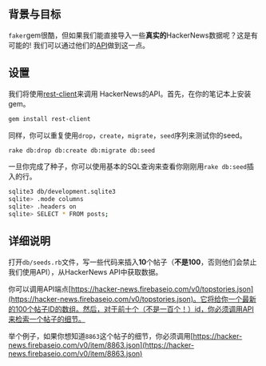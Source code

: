 ## 背景与目标

`faker`gem很酷，但如果我们能直接导入一些**真实的**HackerNews数据呢？这是有可能的! 我们可以通过他们的[API](https://github.com/HackerNews/API)做到这一点。

## 设置

我们将使用[rest-client](https://github.com/rest-client/rest-client)来调用
HackerNews的API。首先，在你的笔记本上安装gem。

```bash
gem install rest-client
```

同样，你可以重复使用`drop`，`create`，`migrate`，`seed`序列来测试你的seed。

```bash
rake db:drop db:create db:migrate db:seed
```

一旦你完成了种子，你可以使用基本的SQL查询来查看你刚刚用`rake db:seed`插入的行。

```bash
sqlite3 db/development.sqlite3
sqlite> .mode columns
sqlite> .headers on
sqlite> SELECT * FROM posts;
```

## 详细说明

打开`db/seeds.rb`文件，写一些代码来插入**10**个帖子（**不是100**，否则他们会禁止我们使用API），从HackerNews API中获取数据。

你可以调用API端点[https://hacker-news.firebaseio.com/v0/topstories.json](https://hacker-news.firebaseio.com/v0/topstories.json)。它将给你一个最新的100个帖子ID的数组。然后，对于前十个（不是一百个！）id，你必须调用API来检索一个帖子的细节。

举个例子，如果你想知道`8863`这个帖子的细节，你必须调用[https://hacker-news.firebaseio.com/v0/item/8863.json](https://hacker-news.firebaseio.com/v0/item/8863.json)
